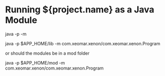 # Running ${project.name} as a Java Module

java -p <module path> -m <module>

java -p $APP_HOME/lib -m com.xeomar.xenon/com.xeomar.xenon.Program

or should the modules be in a mod folder

java -p $APP_HOME/mod -m com.xeomar.xenon/com.xeomar.xenon.Program
